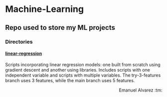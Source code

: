 # Machine-Learning

## Repo used to store my ML projects

### Directories

#### [linear-regression](./linear-regression/README.md)
Scripts incorporating linear regression models: one built from scratch using gradient descent and another using libraries. Includes scripts with one independent variable and scripts with multiple variables. The try-3-features branch uses 3 features, while the main branch uses 5 features.

<p align="right">Emanuel Alvarez :tm: </p>
